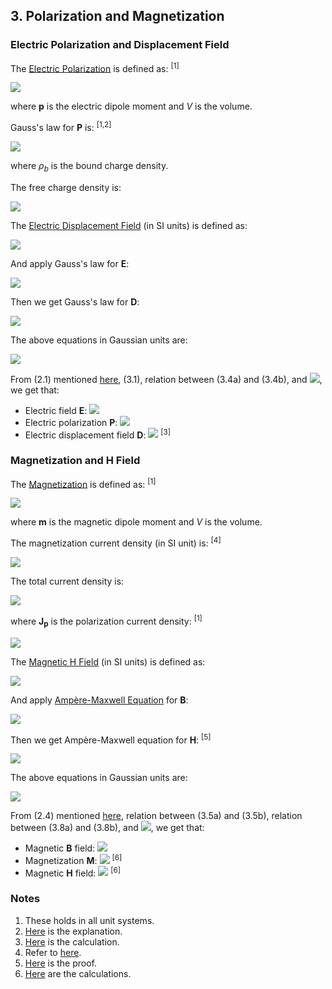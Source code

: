 ## 3. Polarization and Magnetization

### Electric Polarization and Displacement Field

The [Electric Polarization](https://en.wikipedia.org/wiki/Polarization_density) is defined as: <sup>[1]</sup>

<img src="https://latex.codecogs.com/gif.latex?\mathbf{P}=\frac{\text{d}\mathbf{p}}{\text{d}V}">

where **p** is the electric dipole moment and *V* is the volume.

Gauss's law for **P** is: <sup>[1,2]</sup>

<img src="https://latex.codecogs.com/gif.latex?\nabla\cdot\mathbf{P}=-\rho_b\quad(3.1)">

where *ρ*<sub>*b*</sub> is the bound charge density.

The free charge density is:

<img src="https://latex.codecogs.com/gif.latex?\rho_f=\rho-\rho_b">

The [Electric Displacement Field](https://en.wikipedia.org/wiki/Electric_displacement_field) (in SI units) is defined as:

<img src="https://latex.codecogs.com/gif.latex?\mathbf{D}^\text{SI}=\varepsilon_0\mathbf{E}^\text{SI}+\mathbf{P}^\text{SI}\quad(3.2\text{a})">

And apply Gauss's law for **E**:

<img src="https://latex.codecogs.com/gif.latex?\nabla\cdot\mathbf{E}^\text{SI}=\frac{\rho^\text{SI}}{\varepsilon_0}\quad(3.3\text{a})">

Then we get Gauss's law for **D**:

<img src="https://latex.codecogs.com/gif.latex?\nabla\cdot\mathbf{D}^\text{SI}=\rho_f^\text{SI}\quad(3.4\text{a})">

The above equations in Gaussian units are:

<img src="https://latex.codecogs.com/gif.latex?\begin{array}{ll}\mathbf{D}^\text{G}=\mathbf{E}^\text{G}+4\pi\mathbf{P}^\text{G}&(3.2\text{b})\\[1em]\nabla\cdot\mathbf{E}^\text{G}=4\pi\rho^\text{G}&(3.3\text{b})\\[1em]\nabla\cdot\mathbf{D}^\text{G}=4\pi\rho_f^\text{G}&(3.4\text{b})\end{array}">

From (2.1) mentioned [here](cgs.md), (3.1), relation between (3.4a) and (3.4b), and <img src="https://latex.codecogs.com/gif.latex?\rho^\text{SI}=\sqrt{4\pi\varepsilon_0}\rho^\text{G}">, we get that:

- Electric field **E**: <img src="https://latex.codecogs.com/gif.latex?1\;\text{statV/cm}\overset{\frown}=29979.2458082(22)\;\text{V/m}">
- Electric polarization **P**: <img src="https://latex.codecogs.com/gif.latex?1\;\text{statV/cm}=1\;\text{statC/cm}^2\overset{\frown}=3.33564095107(25){\times}10^{-6}\;\text{C/m}^2">
- Electric displacement field **D**: <img src="https://latex.codecogs.com/gif.latex?1\;\text{statV/cm}=1\;\text{statC/cm}^2\overset{\frown}=2.65441872871(20)10^{-7}\;\text{C/m}^2"> <sup>[3]</sup>

### Magnetization and H Field

The [Magnetization](https://en.wikipedia.org/wiki/Magnetization) is defined as: <sup>[1]</sup>

<img src="https://latex.codecogs.com/gif.latex?\mathbf{M}=\frac{\text{d}\mathbf{m}}{\text{d}V}">

where **m** is the magnetic dipole moment and *V* is the volume.

The magnetization current density (in SI unit) is: <sup>[4]</sup>

<img src="https://latex.codecogs.com/gif.latex?\mathbf{J_m}^\text{SI}=\nabla\times\mathbf{M^\text{SI}}\quad(3.5\text{a})">

The total current density is:

<img src="https://latex.codecogs.com/gif.latex?\mathbf{J}=\mathbf{J_f}+\mathbf{J_m}+\mathbf{J_p}">

where **J**<sub>**p**</sub> is the polarization current density: <sup>[1]</sup>

<img src="https://latex.codecogs.com/gif.latex?\mathbf{J_p}=\frac{\partial\mathbf{P}}{\partial{t}}">

The [Magnetic H Field](https://en.wikipedia.org/wiki/Magnetic_field#H-field_and_magnetic_materials) (in SI units) is defined as:

<img src="https://latex.codecogs.com/gif.latex?\mathbf{H}^\text{SI}=\frac{\mathbf{B}^\text{SI}}{\mu_0}-\mathbf{M}^\text{SI}\quad(3.6\text{a})">

And apply [Ampère-Maxwell Equation](https://en.wikipedia.org/wiki/Amp%C3%A8re%27s_circuital_law#Extending_the_original_law:_the_Amp%C3%A8re%E2%80%93Maxwell_equation) for **B**:

<img src="https://latex.codecogs.com/gif.latex?\nabla\times\mathbf{B}^\text{SI}=\mu_0\mathbf{J}^\text{SI}+\frac{1}{c^2}\frac{\partial\mathbf{E}^\text{SI}}{\partial{t}}\quad(3.7\text{a})">

Then we get Ampère-Maxwell equation for **H**: <sup>[5]</sup>

<img src="https://latex.codecogs.com/gif.latex?\nabla\times\mathbf{H}^\text{SI}=\mathbf{J_f}^\text{SI}+\frac{\partial\mathbf{D}^\text{SI}}{\partial{t}}\quad(3.8\text{a})">

The above equations in Gaussian units are:

<img src="https://latex.codecogs.com/gif.latex?\begin{array}{ll}\mathbf{J_m}^\text{G}=c\nabla\times\mathbf{M^\text{G}}&(3.5\text{b})\\[1em]\mathbf{B}^\text{G}=\mathbf{H}^\text{G}+4\pi\mathbf{M}^\text{G}&(3.6\text{b})\\[1em]\nabla\times\mathbf{B}^\text{G}=\dfrac{4\pi}c\mathbf{J}^\text{G}+\dfrac{1}c\dfrac{\partial\mathbf{E}^\text{G}}{\partial{t}}&(3.7\text{b})\\[1em]\nabla\times\mathbf{H}^\text{G}=\dfrac{4\pi}c\mathbf{J_f}^\text{G}+\dfrac{1}c\dfrac{\partial\mathbf{D}^\text{G}}{\partial{t}}&(3.8\text{b})\end{array}">

From (2.4) mentioned [here](cgs.md), relation between (3.5a) and (3.5b), relation between (3.8a) and (3.8b), and <img src="https://latex.codecogs.com/gif.latex?\mathbf{J}^\text{SI}=\sqrt{4\pi\varepsilon_0}\mathbf{J}^\text{G}">, we get that: 

- Magnetic **B** field: <img src="https://latex.codecogs.com/gif.latex?1\;\text{G}\overset{\frown}=1.00000000027(8){\times}10^{-4}\;\text{T}">
- Magnetization **M**: <img src="https://latex.codecogs.com/gif.latex?1\;\text{erg/G\;cm}^3=1\;\text{statC/cm}^2\overset{\frown}=999.99999973(7)\;\text{A/m}"> <sup>[6]</sup>
- Magnetic **H** field: <img src="https://latex.codecogs.com/gif.latex?1\;\text{Oe}=1\;\text{statC/cm}^2\overset{\frown}=79.577471524(6)\;\text{A/m}"> <sup>[6]</sup>

### Notes

1. These holds in all unit systems.
2. [Here](https://en.wikipedia.org/wiki/Polarization_density#Gauss's_law_for_the_field_of_P) is the explanation.
3. [Here](uncertainties/displacement.py) is the calculation.
4. Refer to [here](https://en.wikipedia.org/wiki/Magnetization#Magnetization_current).
5. [Here](https://en.wikipedia.org/wiki/Amp%C3%A8re%27s_circuital_law#Proof_of_equivalence) is the proof.
6. [Here](uncertainties/magnetization.py) are the calculations.